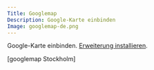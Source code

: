 ```yaml
---
Title: Googlemap
Description: Google-Karte einbinden
Image: googlemap-de.png
---
```

Google-Karte einbinden.
[Erweiterung installieren](https://github.com/datenstrom/yellow-extensions/tree/master/features/googlemap).

[googlemap Stockholm]
